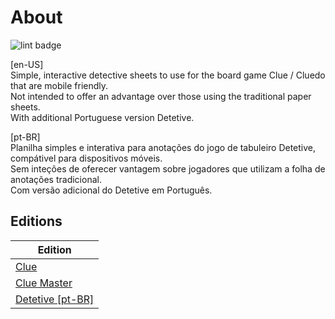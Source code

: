 # About

![lint badge](https://img.shields.io/github/actions/workflow/status/LowlyDBA/clue-sheet/super-linter.yml?branch=main)

[en-US]  
Simple, interactive detective sheets to use for the board game Clue / Cluedo that are mobile friendly.  
Not intended to offer an advantage over those using the traditional paper sheets.  
With additional Portuguese version Detetive.
<!-- Short link: [bit.ly/clue-sheet](https://bit.ly/clue-sheet) -->

[pt-BR]  
Planilha simples e interativa para anotações do jogo de tabuleiro Detetive, compátivel para dispositivos móveis.  
Sem inteções de oferecer vantagem sobre jogadores que utilizam a folha de anotações tradicional.  
Com versão adicional do Detetive em Português.  



## Editions

| Edition |
| ------- |
| [Clue](https://cristianyamamoto.github.io/clue-sheet-planilha-detetive/clue) |
| [Clue Master](https://cristianyamamoto.github.io/clue-sheet-planilha-detetive/clue-master) |
| [Detetive \[pt-BR\]](https://cristianyamamoto.github.io/clue-sheet-planilha-detetive/detetive) |
